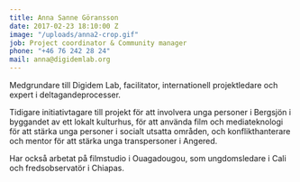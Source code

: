```yaml
---
title: Anna Sanne Göransson
date: 2017-02-23 18:10:00 Z
image: "/uploads/anna2-crop.gif"
job: Project coordinator & Community manager
phone: "+46 76 242 28 24"
mail: anna@digidemlab.org
---
```


Medgrundare till Digidem Lab, facilitator, internationell projektledare och expert i deltagandeprocesser.

Tidigare initiativtagare till projekt för att involvera unga personer i Bergsjön i byggandet av ett lokalt kulturhus, för att använda film och mediateknologi för att stärka unga personer i socialt utsatta områden, och konflikthanterare och mentor för att stärka unga transpersoner i Angered.  

Har också arbetat på filmstudio i Ouagadougou, som ungdomsledare i Cali och fredsobservatör i Chiapas.

